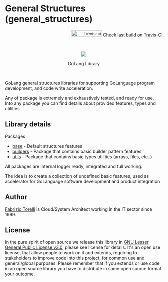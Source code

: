 # General Structures (general_structures)
<p align="right"><img src="https://travis-ci.org/hellgate75/general_structures.svg?branch=master" alt="trevis-ci" width="98" height="20" />&nbsp;<a href="https://travis-ci.org/hellgate75/general_structures">Check last build on Travis-CI</a></p><br/>

<p align="center"><image src="/images/golang.png"></image><br/><div style="width: 100%; text-align: center;" align="center">GoLang Library</h5></div></p><br/>


GoLang general structures libraries for supporting GoLanguage program development, and code write acceleration. 

Any of package is extremely and exhaustively tested, and ready for use. Into any package you can find details about provided features, types and utilities

## Library details

Packages :

* [base](/general_structures.md) - Default structures features
* [builders](/builders) - Package that contains basic builder pattern features
* [utils](/utils) - Package that contains basic types utilities (arrays, files, etc..)

All packages are internal logger ready, integrated and full working.

The idea is to create a collection of undefined basic features, used as accelerator for GoLanguage software development and product integration

## Author
[Fabrizio Torelli](https://ie.linkedin.com/in/fabriziotorelli) is Cloud/System Architect working in the IT sector since 1999.

## License

In the pure spirit of open source we release this library in [GNU Lesser General Public License v3.0](/LICENSE), please see license for details.
It's an open use license, that allow people to work on it and extends, requiring to stakeholders to improve code into this project, for common use and general/global purposes.
Please remember that if you extends or use code in an open source library you have to distribute in same open source format your outcome.
